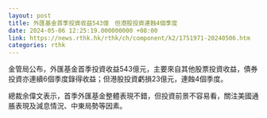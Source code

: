 ```yaml
---
layout: post
title: 外匯基金首季投資收益543億　但港股投資連蝕4個季度
date: 2024-05-06 12:25:19.000000000 +08:00
link: https://news.rthk.hk/rthk/ch/component/k2/1751971-20240506.htm
categories: rthk
---
```


金管局公布，外匯基金首季投資收益543億元，主要來自其他股票投資收益，債券投資亦連續6個季度錄得收益；但港股投資虧損23億元，連蝕4個季度。

總裁余偉文表示，首季外匯基金整體表現不錯，但投資前景不容易看，關注美國通脹表現及減息情況、中東局勢等因素。
